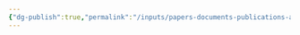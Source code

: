 ```yaml
---
{"dg-publish":true,"permalink":"/inputs/papers-documents-publications-articles/2003-a-brief-history-of-nearly-everything/"}
---
```


